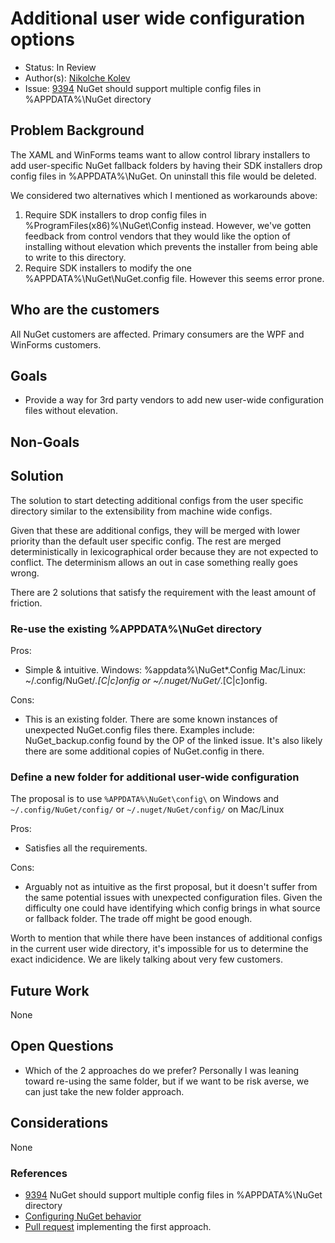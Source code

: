 
# Additional user wide configuration options

* Status: In Review
* Author(s): [Nikolche Kolev](https://github.com/nkolev92)
* Issue: [9394](https://github.com/NuGet/Home/issues/9394) NuGet should support multiple config files in %APPDATA%\NuGet directory

## Problem Background

The XAML and WinForms teams want to allow control library installers to add user-specific NuGet fallback folders by having their SDK installers drop config files in %APPDATA%\NuGet. On uninstall this file would be deleted.

We considered two alternatives which I mentioned as workarounds above:

1. Require SDK installers to drop config files in %ProgramFiles(x86)%\NuGet\Config instead. However, we've gotten feedback from control vendors that they would like the option of installing without elevation which prevents the installer from being able to write to this directory.
1. Require SDK installers to modify the one %APPDATA%\NuGet\NuGet.config file. However this seems error prone.

## Who are the customers

All NuGet customers are affected. Primary consumers are the WPF and WinForms customers.

## Goals

* Provide a way for 3rd party vendors to add new user-wide configuration files without elevation.

## Non-Goals

## Solution

The solution to start detecting additional configs from the user specific directory similar to the extensibility from machine wide configs.

Given that these are additional configs, they will be merged with lower priority than the default user specific config. The rest are merged deterministically in lexicographical order because they are not expected to conflict.
The determinism allows an out in case something really goes wrong.

There are 2 solutions that satisfy the requirement with the least amount of friction.

### Re-use the existing %APPDATA%\NuGet directory

Pros:

* Simple & intuitive. Windows: %appdata%\NuGet\*.Config
Mac/Linux: ~/.config/NuGet/*.[C|c]onfig or ~/.nuget/NuGet/*.[C|c]onfig.

Cons:

* This is an existing folder. There are some known instances of unexpected NuGet.config files there. Examples include: NuGet_backup.config found by the OP of the linked issue. It's also likely there are some additional copies of NuGet.config in there.

### Define a new folder for additional user-wide configuration

The proposal is to use `%APPDATA%\NuGet\config\` on Windows and `~/.config/NuGet/config/` or `~/.nuget/NuGet/config/` on Mac/Linux


Pros:

* Satisfies all the requirements.

Cons:

* Arguably not as intuitive as the first proposal, but it doesn't suffer from the same potential issues with unexpected configuration files. Given the difficulty one could have identifying which config brings in what source or fallback folder. The trade off might be good enough.

Worth to mention that while there have been instances of additional configs in the current user wide directory, it's impossible for us to determine the exact indicidence. We are likely talking about very few customers.

## Future Work

None

## Open Questions

* Which of the 2 approaches do we prefer? Personally I was leaning toward re-using the same folder, but if we want to be risk averse, we can just take the new folder approach.

## Considerations

None

### References

* [9394](https://github.com/NuGet/Home/issues/9394) NuGet should support multiple config files in %APPDATA%\NuGet directory
* [Configuring NuGet behavior](https://docs.microsoft.com/en-us/nuget/consume-packages/configuring-nuget-behavior#config-file-locations-and-uses)
* [Pull request](https://github.com/NuGet/NuGet.Client/pull/3421) implementing the first approach.
